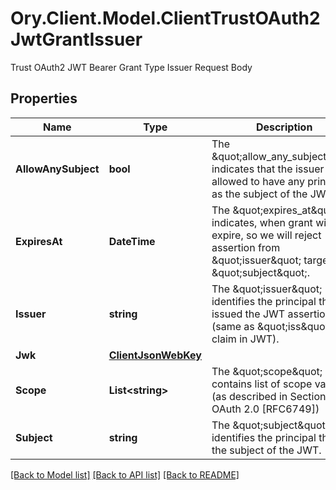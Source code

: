 # Ory.Client.Model.ClientTrustOAuth2JwtGrantIssuer
Trust OAuth2 JWT Bearer Grant Type Issuer Request Body

## Properties

Name | Type | Description | Notes
------------ | ------------- | ------------- | -------------
**AllowAnySubject** | **bool** | The \&quot;allow_any_subject\&quot; indicates that the issuer is allowed to have any principal as the subject of the JWT. | [optional] 
**ExpiresAt** | **DateTime** | The \&quot;expires_at\&quot; indicates, when grant will expire, so we will reject assertion from \&quot;issuer\&quot; targeting \&quot;subject\&quot;. | 
**Issuer** | **string** | The \&quot;issuer\&quot; identifies the principal that issued the JWT assertion (same as \&quot;iss\&quot; claim in JWT). | 
**Jwk** | [**ClientJsonWebKey**](ClientJsonWebKey.md) |  | 
**Scope** | **List&lt;string&gt;** | The \&quot;scope\&quot; contains list of scope values (as described in Section 3.3 of OAuth 2.0 [RFC6749]) | 
**Subject** | **string** | The \&quot;subject\&quot; identifies the principal that is the subject of the JWT. | [optional] 

[[Back to Model list]](../README.md#documentation-for-models) [[Back to API list]](../README.md#documentation-for-api-endpoints) [[Back to README]](../README.md)

